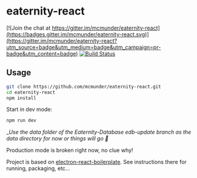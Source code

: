 # eaternity-react

[![Join the chat at https://gitter.im/mcmunder/eaternity-react](https://badges.gitter.im/mcmunder/eaternity-react.svg)](https://gitter.im/mcmunder/eaternity-react?utm_source=badge&utm_medium=badge&utm_campaign=pr-badge&utm_content=badge)
[![Build Status](https://travis-ci.org/mcmunder/eaternity-react.svg?branch=master)](https://travis-ci.org/mcmunder/eaternity-react)

## Usage

```bash
git clone https://github.com/mcmunder/eaternity-react.git
cd eaternity-react
npm install
```

Start in dev mode:

```bash
npm run dev
```

__Use the _data folder of the Eaternity-Database edb-update branch as the data directory for now or things will go 💩__

Production mode is broken right now, no clue why!

Project is based on [electron-react-boilerplate](https://github.com/chentsulin/electron-react-boilerplate). See instructions there for running, packaging, etc...
